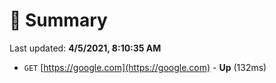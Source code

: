 # 📖 Summary
Last updated: **4/5/2021, 8:10:35 AM**

- `GET` [https://google.com](https://google.com) - **Up** (132ms)
